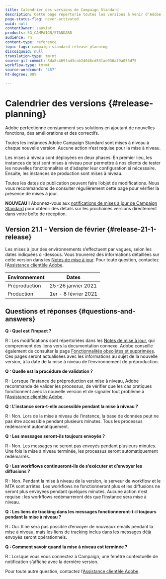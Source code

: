 ```yaml
---
title: Calendrier des versions de Campaign Standard
description: Cette page répertorie toutes les versions à venir d’Adobe Campaign Standard.
page-status-flag: never-activated
uuid: null
contentOwner: sauviat
products: SG_CAMPAIGN/STANDARD
audience: rn
content-type: reference
topic-tags: campaign-standard-release-planning
discoiquuid: null
translation-type: tm+mt
source-git-commit: 8da8c469fad3cab24046cd531ae036a79a053d75
workflow-type: tm+mt
source-wordcount: '457'
ht-degree: 98%

---
```



# Calendrier des versions {#release-planning}

Adobe perfectionne constamment ses solutions en ajoutant de nouvelles fonctions, des améliorations et des correctifs.

Toutes les instances Adobe Campaign Standard sont mises à niveau à chaque nouvelle version. Aucune action n’est requise pour la mise à niveau.

Les mises à niveau sont déployées en deux phases. En premier lieu, les instances de test sont mises à niveau pour permettre à nos clients de tester les nouvelles fonctionnalités et d’adapter leur configuration si nécessaire. Ensuite, les instances de production sont mises à niveau.

Toutes les dates de publication peuvent faire l’objet de modifications. Nous vous recommandons de consulter régulièrement cette page pour vérifier la présence de mises à jour.

**NOUVEAU !** Abonnez-vous aux [notifications de mises à jour de Campaign Standard](http://amc-mkt-prod1-t.adobe-campaign.com/lp/LP25?service=%40rZ5cqp2DgNzrgz0alKPInakNbPSTeJYozZYnS7Wbs802u4GlISkHZX4omtK00nAU6xzZ6luEWQzr7kQ9pkCwJYumWkU) pour obtenir des détails sur les prochaines versions directement dans votre boîte de réception.

## Version 21.1 - Version de février {#release-21-1-release}

Les mises à jour des environnements s’effectuent par vagues, selon les dates indiquées ci-dessous. Vous trouverez des informations détaillées sur cette version dans les [Notes de mise à jour](../../rn/using/release-notes.md). Pour toute question, contactez l’[Assistance clientèle Adobe](https://helpx.adobe.com/fr/enterprise/using/support-for-experience-cloud.html).

<table>
 <thead>
  <tr>
   <th> Environnement<br /> </th>
   <th> Dates <br /> </th>
  </tr>
 </thead>
 <tbody>
  <tr>
   <td>Préproduction<br /> </td>
   <td>25-26 janvier 2021<br /> </td>
  </tr>
  <tr>
   <td> Production<br /> </td>
   <td>1er - 8 février 2021<br /> </td>
  </tr>
 </tbody>
</table>

## Questions et réponses {#questions-and-answers}

**Q : Quel est l’impact ?**

R : Les modifications sont répertoriées dans les [Notes de mise à jour](../../rn/using/release-notes.md), qui comprennent des liens vers la documentation connexe. Adobe conseille également de consulter la page [Fonctionnalités obsolètes et supprimées](https://helpx.adobe.com/fr/campaign/kb/acs-deprecated-and-removed-features.html). Ces pages seront actualisées avec les informations au sujet de la nouvelle version, à la date de la mise à niveau de l’environnement de préproduction.

**Q : Quelle est la procédure de validation ?**

R : Lorsque l’instance de préproduction est mise à niveau, Adobe recommande de valider les processus, de vérifier que les cas pratiques fonctionnent avec la nouvelle version et de signaler tout problème à l’[Assistance clientèle Adobe](https://helpx.adobe.com/fr/enterprise/using/support-for-experience-cloud.html).

**Q : L’instance sera-t-elle accessible pendant la mise à niveau ?**

R : Non. Lors de la mise à niveau de l’instance, la base de données peut ne pas être accessible pendant plusieurs minutes. Tous les processus redémarrent automatiquement.

**Q : Les messages seront-ils toujours envoyés ?**

R : Non. Les messages ne seront pas envoyés pendant plusieurs minutes. Une fois la mise à niveau terminée, les processus seront automatiquement redémarrés.

**Q : Les workflows continueront-ils de s’exécuter et d’envoyer les diffusions ?**

R : Non. Pendant la mise à niveau de la version, le serveur de workflow et le MTA sont arrêtés. Les workflows ne fonctionneront plus et les diffusions ne seront plus envoyées pendant quelques minutes. Aucune action n’est requise : les workflows redémarreront dès que l’instance sera mise à niveau.

**Q : Les liens de tracking dans les messages fonctionneront-t-il toujours pendant la mise à niveau ?**

R : Oui. Il ne sera pas possible d’envoyer de nouveaux emails pendant la mise à niveau, mais les liens de tracking inclus dans les messages déjà envoyés seront opérationnels.

**Q : Comment savoir quand la mise à niveau est terminée ?**

R : Lorsque vous vous connectez à Campaign, une fenêtre contextuelle de notification s’affiche avec la dernière version.

Pour toute autre question, contactez l’[Assistance clientèle Adobe](https://helpx.adobe.com/fr/enterprise/using/support-for-experience-cloud.html).
